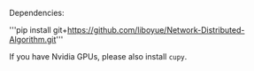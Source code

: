 Dependencies:

'''pip install git+https://github.com/liboyue/Network-Distributed-Algorithm.git'''

If you have Nvidia GPUs, please also install `cupy`.
